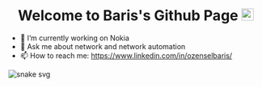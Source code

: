 <h1 align="center">
  Welcome to Baris's Github Page
  <img src="https://media3.giphy.com/media/26n7b7PjSOZJwVCmY/giphy.gif" width="24">
</h1>

- 🔭 I’m currently working on Nokia
- 💬 Ask me about network and network automation
- 📫 How to reach me: https://www.linkedin.com/in/ozenselbaris/

![snake svg](https://github.com/bozensel/bozensel/blob/output/github-contribution-grid-snake.svg)

<!--
**bozensel/bozensel** is a ✨ _special_ ✨ repository because its `README.md` (this file) appears on your GitHub profile.

Here are some ideas to get you started:

- 🔭 I’m currently working on ...
- 🌱 I’m currently learning ...
- 👯 I’m looking to collaborate on ...
- 🤔 I’m looking for help with ...
- 💬 Ask me about ...
- 📫 How to reach me: ...
- 😄 Pronouns: ...
- ⚡ Fun fact: ...
-->
